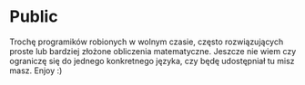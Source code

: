 # Public
Trochę programików robionych w wolnym czasie, często rozwiązujących proste lub bardziej złożone obliczenia matematyczne. Jeszcze nie wiem czy ograniczę się do jednego konkretnego języka, czy będę udostępniał tu misz masz. Enjoy :)
